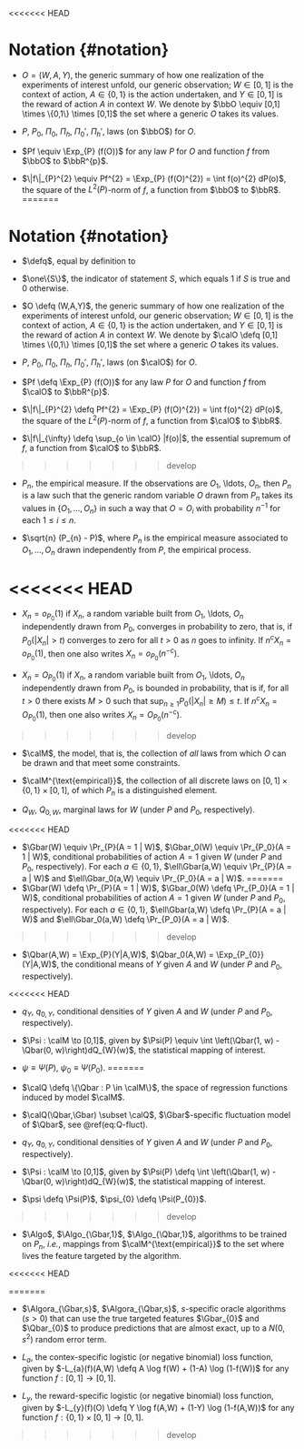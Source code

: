 <<<<<<< HEAD

# Notation {#notation}

- $O = (W,A,Y)$, the generic summary of how one realization of the experiments
of interest unfold,  our generic observation; $W \in [0,1]$  is the context of
action, $A  \in \{0,1\}$  is the  action undertaken, and  $Y\in [0,1]$  is the
reward of action  $A$ in context $W$.  We denote by $\bbO  \equiv [0,1] \times
\{0,1\} \times [0,1]$ the set where a generic $O$ takes its values.

- $P$, $P_{0}$, $\Pi_{0}$, $\Pi_{h}$, $\Pi_{0}'$, $\Pi_{h}'$, laws (on $\bbO$)
  for $O$.

- $Pf \equiv  \Exp_{P} (f(O))$ for any  law $P$ for $O$ and  function $f$ from
$\bbO$ to $\bbR^{p}$.

- $\|f\|_{P}^{2} \equiv  Pf^{2} = \Exp_{P} (f(O)^{2}) =  \int f(o)^{2} dP(o)$,
the square of the $L^{2}(P)$-norm of $f$, a function from $\bbO$ to $\bbR$.
=======
# Notation {#notation}

- $\defq$, equal by definition to

- $\one\{S\}$, the indicator of statement $S$, which equals 1 if $S$ is true
  and 0 otherwise.

- $O \defq (W,A,Y)$, the generic summary of how one realization of the experiments
of interest unfold,  our generic observation; $W \in [0,1]$  is the context of
action, $A  \in \{0,1\}$  is the  action undertaken, and  $Y\in [0,1]$  is the
reward of action  $A$ in context $W$.  We denote by $\calO  \defq [0,1] \times
\{0,1\} \times [0,1]$ the set where a generic $O$ takes its values.

- $P$, $P_{0}$, $\Pi_{0}$, $\Pi_{h}$, $\Pi_{0}'$, $\Pi_{h}'$, laws (on $\calO$)
  for $O$.

- $Pf \defq  \Exp_{P} (f(O))$ for any  law $P$ for $O$ and  function $f$ from
$\calO$ to $\bbR^{p}$.

- $\|f\|_{P}^{2} \defq  Pf^{2} = \Exp_{P} (f(O)^{2}) =  \int f(o)^{2} dP(o)$,
the square of the $L^{2}(P)$-norm of $f$, a function from $\calO$ to $\bbR$.

- $\|f\|_{\infty} \defq \sup_{o \in  \calO} |f(o)|$, the essential supremum of
$f$, a function from $\calO$ to $\bbR$. 
>>>>>>> develop

- $P_{n}$, the empirical measure. If the observations are $O_{1}$, \ldots,
$O_{n}$, then $P_{n}$ is a law such that the generic random variable $O$ drawn
from $P_{n}$ takes its values in $\{O_{1}, \ldots, O_{n}\}$ in such a way that
$O = O_{i}$ with probability $n^{-1}$ for each $1 \leq i \leq n$.

- $\sqrt{n} (P_{n} - P)$, where $P_{n}$ is the empirical measure associated to
$O_{1}, \ldots, O_{n}$ drawn independently from $P$, the empirical process.

<<<<<<< HEAD
=======
- $X_n = o_{P_0}(1)$ if $X_n$, a random variable built from $O_{1}$, \ldots,
$O_{n}$ independently drawn from $P_0$, converges in probability to zero, that
is,  if $P_0(|X_n|  > t)$  converges to  zero  for all  $t>0$ as  $n$ goes  to
infinity.  If  $n^{c}  X_n  =  o_{P_0}(1)$,   then  one  also  writes  $X_n  =
o_{P_0}(n^{-c})$. 

- $X_{n} = O_{P_0}(1)$ if $X_n$, a random variable built from $O_{1}$, \ldots,
$O_{n}$ independently drawn from $P_0$, is bounded in probability, that
is if, for all $t>0$ there exists  $M >0$ such that $\sup_{n \geq 1} P_0(|X_n|
\geq M) \leq t$. If  $n^{c}  X_n  =  O_{P_0}(1)$,   then  one  also  writes  $X_n  =
O_{P_0}(n^{-c})$. 

>>>>>>> develop
- $\calM$, the model, that is, the collection of *all* laws from which $O$
can be drawn and that meet some constraints.

- $\calM^{\text{empirical}}$,  the collection of  all discrete laws  on $[0,1]
  \times \{0,1\} \times [0,1]$, of which $P_{n}$ is a distinguished element.

- $Q_{W}$, $Q_{0,W}$, marginal laws for $W$ (under $P$ and $P_{0}$,
respectively).
  
<<<<<<< HEAD
- $\Gbar(W) \equiv \Pr_{P}(A  = 1 | W)$, $\Gbar_0(W) \equiv  \Pr_{P_0}(A = 1 |
W)$, conditional  probabilities of  action $A  = 1$ given  $W$ (under  $P$ and
$P_{0}$,  respectively).  For  each  $a \in  \{0,1\}$, $\ell\Gbar(a,W)  \equiv
\Pr_{P}(A = a | W)$ and $\ell\Gbar_0(a,W) \equiv \Pr_{P_0}(A = a | W)$.
=======
- $\Gbar(W) \defq \Pr_{P}(A  = 1 | W)$, $\Gbar_0(W) \defq  \Pr_{P_0}(A = 1 |
W)$, conditional  probabilities of  action $A  = 1$ given  $W$ (under  $P$ and
$P_{0}$,  respectively).  For  each  $a \in  \{0,1\}$, $\ell\Gbar(a,W)  \defq
\Pr_{P}(A = a | W)$ and $\ell\Gbar_0(a,W) \defq \Pr_{P_0}(A = a | W)$.
>>>>>>> develop

- $\Qbar(A,W)  = \Exp_{P}(Y|A,W)$, $\Qbar_0(A,W) =  \Exp_{P_{0}}(Y|A,W)$, the
conditional  means  of  $Y$  given  $A$   and  $W$  (under  $P$  and  $P_{0}$,
respectively).

<<<<<<< HEAD
- $q_{Y}$, $q_{0,Y}$, conditional densities of $Y$ given $A$ and $W$ (under
$P$ and $P_{0}$, respectively).

- $\Psi : \calM \to [0,1]$, given  by $\Psi(P) \equiv \int \left(\Qbar(1, w) -
\Qbar(0, w)\right)dQ_{W}(w)$, the statistical mapping of interest.
  
- $\psi \equiv \Psi(P)$, $\psi_{0} \equiv \Psi(P_{0})$.
=======
- $\calQ  \defq \{\Qbar  :  P  \in  \calM\}$,  the space  of  regression
  functions induced   by model $\calM$.

- $\calQ(\Qbar,\Gbar)  \subset \calQ$,  $\Gbar$-specific fluctuation  model of
  $\Qbar$, see \@ref(eq:Q-fluct).

- $q_{Y}$, $q_{0,Y}$, conditional densities of $Y$ given $A$ and $W$ (under
$P$ and $P_{0}$, respectively).

- $\Psi : \calM \to [0,1]$, given  by $\Psi(P) \defq \int \left(\Qbar(1, w) -
\Qbar(0, w)\right)dQ_{W}(w)$, the statistical mapping of interest.
  
- $\psi \defq \Psi(P)$, $\psi_{0} \defq \Psi(P_{0})$.
>>>>>>> develop

- $\Algo$,  $\Algo_{\Gbar,1}$, $\Algo_{\Qbar,1}$, algorithms to  be trained on
  $P_{n}$, *i.e.*,  mappings from $\calM^{\text{empirical}}$ to  the set where
  lives   the feature targeted by the algorithm.

<<<<<<< HEAD

=======
- $\Algora_{\Gbar,s}$,  $\Algora_{\Qbar,s}$, $s$-specific  oracle algorithms
  ($s>0$) that can use the  true targeted features $\Gbar_{0}$ and $\Qbar_{0}$
  to produce  predictions that are almost  exact, up to a  $N(0,s^{2})$ random
  error term.

- $L_{a}$, the contex-specific logistic  (or negative binomial) loss function,
  given by $-L_{a}(f)(A,W)  \defq A \log f(W) + (1-A)  \log (1-f(W))$ for
  any function $f:[0,1]\to[0,1]$.

- $L_{y}$, the reward-specific logistic  (or negative binomial) loss function,
  given by $-L_{y}(f)(O) \defq Y \log f(A,W) + (1-Y) \log (1-f(A,W))$ for 
  any function $f:\{0,1\} \times [0,1] \to[0,1]$. 
>>>>>>> develop
